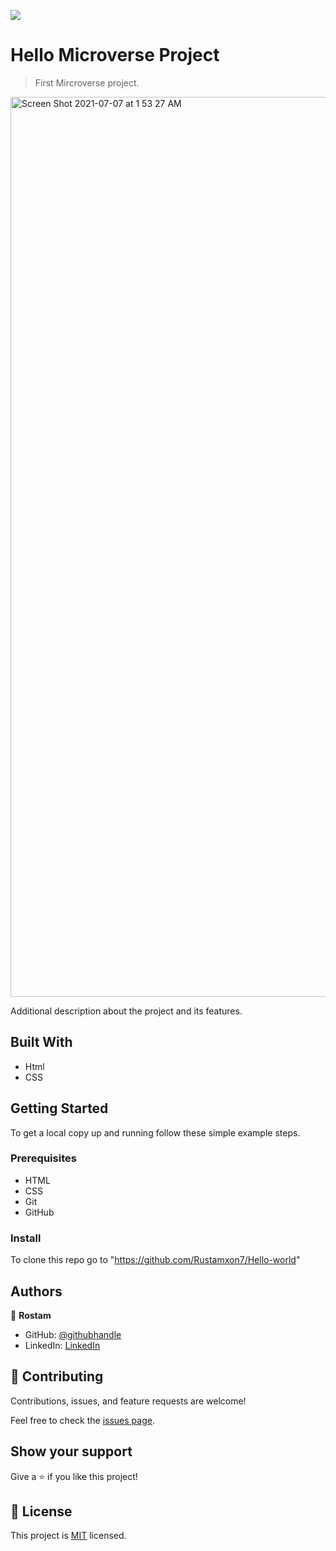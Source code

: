 ![](https://img.shields.io/badge/Microverse-blueviolet)

# Hello Microverse Project

> First Mircroverse project.

<img width="1440" alt="Screen Shot 2021-07-07 at 1 53 27 AM" src="https://user-images.githubusercontent.com/69011963/124665468-2f192500-dec6-11eb-84d2-e3cbd32c24c7.png">



Additional description about the project and its features.

## Built With

- Html
- CSS

## Getting Started

To get a local copy up and running follow these simple example steps.

### Prerequisites

- HTML
- CSS
- Git
- GitHub

### Install

To clone this repo go to "https://github.com/Rustamxon7/Hello-world"

## Authors

👤 **Rostam**

- GitHub: [@githubhandle](https://github.com/Rustamxon7)
- LinkedIn: [LinkedIn](https://www.linkedin.com/in/rustamjon-tolipov-6a831020b/)

## 🤝 Contributing

Contributions, issues, and feature requests are welcome!

Feel free to check the [issues page](https://github.com/Rustamxon7/Hello-world/issues).

## Show your support

Give a ⭐️ if you like this project!

## 📝 License

This project is [MIT](./MIT.md) licensed.
